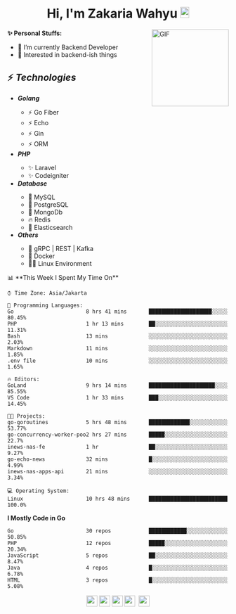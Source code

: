<h1 align="center">Hi, I'm Zakaria Wahyu <img src="https://github.com/TheDudeThatCode/TheDudeThatCode/blob/master/Assets/Hi.gif" width="20px" height="25px"></h1>

<img align="right" alt="GIF" height="175px" src="https://www.nayakapratama.co.id/wp-content/uploads/2019/07/Website-Maintenance.gif" />

**✨ Personal Stuffs:**
- 🔭 I’m currently Backend Developer
- 🌱 Interested in backend-ish things

<h2>⚡ <i>Technologies</i></h2>
<ul>
<li><strong><i>Golang</i></strong></li>
  <ul>
    <li>⚡ Go Fiber</li>
    <li>⚡ Echo</li>
    <li>⚡ Gin</li>
    <li>⚡ ORM</li>
  </ul>
<li><strong><i>PHP</i></strong></li>
  <ul>
    <li>✨ Laravel</li>
    <li>✨ Codeigniter</li>
  </ul>
<li><strong><i>Database</i></strong></li>
  <ul>
    <li>🐬 MySQL</li>
    <li>🐘 PostgreSQL</li>
    <li>🍃 MongoDb</li>
    <li>🔥 Redis</li>
    <li>🔎 Elasticsearch</li>
  </ul>
  <li><strong><i>Others</i></strong></li>
  <ul>
    <li>💫 gRPC | REST | Kafka</li>
    <li>🐳 Docker</li>
    <li>👨‍💻 Linux Environment</li>
  </ul>
</ul>
<!--START_SECTION:waka-->
📊 **This Week I Spent My Time On** 

```text
⌚︎ Time Zone: Asia/Jakarta

💬 Programming Languages: 
Go                       8 hrs 41 mins       ████████████████████░░░░░   80.45% 
PHP                      1 hr 13 mins        ██░░░░░░░░░░░░░░░░░░░░░░░   11.31% 
Bash                     13 mins             ░░░░░░░░░░░░░░░░░░░░░░░░░   2.03% 
Markdown                 11 mins             ░░░░░░░░░░░░░░░░░░░░░░░░░   1.85% 
.env file                10 mins             ░░░░░░░░░░░░░░░░░░░░░░░░░   1.65%

🔥 Editors: 
GoLand                   9 hrs 14 mins       █████████████████████░░░░   85.55% 
VS Code                  1 hr 33 mins        ███░░░░░░░░░░░░░░░░░░░░░░   14.45%

🐱‍💻 Projects: 
go-goroutines            5 hrs 48 mins       █████████████░░░░░░░░░░░░   53.77% 
go-concurrency-worker-poo2 hrs 27 mins       █████░░░░░░░░░░░░░░░░░░░░   22.7% 
inews-nas-fe             1 hr                ██░░░░░░░░░░░░░░░░░░░░░░░   9.27% 
go-echo-news             32 mins             █░░░░░░░░░░░░░░░░░░░░░░░░   4.99% 
inews-nas-apps-api       21 mins             ░░░░░░░░░░░░░░░░░░░░░░░░░   3.34%

💻 Operating System: 
Linux                    10 hrs 48 mins      █████████████████████████   100.0%

```

**I Mostly Code in Go** 

```text
Go                       30 repos            ████████████░░░░░░░░░░░░░   50.85% 
PHP                      12 repos            █████░░░░░░░░░░░░░░░░░░░░   20.34% 
JavaScript               5 repos             ██░░░░░░░░░░░░░░░░░░░░░░░   8.47% 
Java                     4 repos             █░░░░░░░░░░░░░░░░░░░░░░░░   6.78% 
HTML                     3 repos             █░░░░░░░░░░░░░░░░░░░░░░░░   5.08%

```



<!--END_SECTION:waka-->

<p align="center">
<a href="https://www.linkedin.com/in/zakariawahyu" target="_blank"><img src="https://img.shields.io/badge/linkedin-%230077B5.svg?&style=for-the-badge&logo=linkedin&logoColor=white" height=25></a>
<a href="https://medium.com/@zakariawahyu" target="_blank"><img src="https://img.shields.io/badge/Medium-12100E?style=for-the-badge&logo=medium&logoColor=white" height=25></a>
<a href="https://medium.com/@zakariawahyu" target="_blank"><img src="https://img.shields.io/badge/Portfolio-2300843e?style=for-the-badge&logo=About.me&logoColor=white" height=25></a>
<a href="https://www.twitter.com/_zakariawahyu" target="_blank"><img src="https://img.shields.io/badge/twitter-%231DA1F2.svg?&style=for-the-badge&logo=twitter&logoColor=white" height=25></a> 
<a href="https://www.instagram.com/_zakariawahyu" target="_blank"><img src="https://img.shields.io/badge/instagram-%23E4405F.svg?&style=for-the-badge&logo=instagram&logoColor=white" height=25></a>
